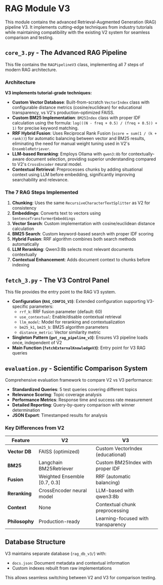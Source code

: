 # RAG Module V3

This module contains the advanced Retrieval-Augmented Generation (RAG) pipeline V3. It implements cutting-edge techniques from industry tutorials while maintaining compatibility with the existing V2 system for seamless comparison and testing.

## `core_3.py` - The Advanced RAG Pipeline

This file contains the `RAGPipelineV3` class, implementing all 7 steps of modern RAG architecture.

### Architecture

**V3 implements tutorial-grade techniques:**

-   **Custom Vector Database**: Built-from-scratch `VectorIndex` class with configurable distance metrics (cosine/euclidean) for educational transparency, vs V2's production-optimized FAISS.
-   **Custom BM25 Implementation**: `BM25Index` class with proper IDF calculation using the formula: `log(((N - freq + 0.5) / (freq + 0.5)) + 1)` for precise keyword matching.
-   **RRF Hybrid Fusion**: Uses Reciprocal Rank Fusion (`score = sum(1 / (k + rank))`) for automatic balancing between vector and BM25 results, eliminating the need for manual weight tuning used in V2's `EnsembleRetriever`.
-   **LLM-based Reranking**: Employs Ollama with `qwen3:8b` for contextually-aware document selection, providing superior understanding compared to V2's `CrossEncoder` neural model.
-   **Contextual Retrieval**: Preprocesses chunks by adding situational context using LLM before embedding, significantly improving searchability and relevance.

### The 7 RAG Steps Implemented

1. **Chunking**: Uses the same `RecursiveCharacterTextSplitter` as V2 for consistency
2. **Embeddings**: Converts text to vectors using `SentenceTransformerEmbeddings`
3. **Vector Search**: Custom implementation with cosine/euclidean distance calculation
4. **BM25 Search**: Custom keyword-based search with proper IDF scoring
5. **Hybrid Fusion**: RRF algorithm combines both search methods automatically
6. **LLM Reranking**: Qwen3:8b selects most relevant documents contextually
7. **Contextual Enhancement**: Adds document context to chunks before indexing

## `fetch_3.py` - The V3 Control Panel

This file provides the entry point to the RAG V3 system.

-   **Configuration (`RAG_CONFIG_V3`)**: Extended configuration supporting V3-specific parameters:
    -   `rrf_k`: RRF fusion parameter (default: 60)
    -   `use_contextual`: Enable/disable contextual retrieval
    -   `llm_model`: Model for reranking and contextualization
    -   `bm25_k1`, `bm25_b`: BM25 algorithm parameters
    -   `distance_metric`: Vector similarity metric
-   **Singleton Pattern (`get_rag_pipeline_v3`)**: Ensures V3 pipeline loads once, independent of V2
-   **Main Function (`fetchExternalKnowledgeV3`)**: Entry point for V3 RAG queries

## `evaluation.py` - Scientific Comparison System

Comprehensive evaluation framework to compare V2 vs V3 performance:

-   **Standardized Queries**: 5 test queries covering different topics
-   **Relevance Scoring**: Topic coverage analysis
-   **Performance Metrics**: Response time and success rate measurement
-   **Detailed Reporting**: Query-by-query comparison with winner determination
-   **JSON Export**: Timestamped results for analysis

### Key Differences from V2

| Feature | V2 | V3 |
|---------|----|----|
| **Vector DB** | FAISS (optimized) | Custom VectorIndex (educational) |
| **BM25** | Langchain BM25Retriever | Custom BM25Index with proper IDF |
| **Fusion** | Weighted Ensemble [0.7, 0.3] | RRF (automatic balancing) |
| **Reranking** | CrossEncoder neural model | LLM-based with qwen3:8b |
| **Context** | None | Contextual chunk preprocessing |
| **Philosophy** | Production-ready | Learning-focused with transparency |

## Database Structure

V3 maintains separate database (`rag_db_v3/`) with:
-   `docs.json`: Document metadata and contextual information
-   Custom indexes rebuilt from raw implementations

This allows seamless switching between V2 and V3 for comparison testing.